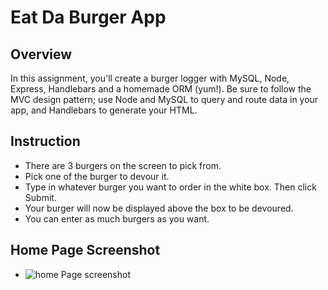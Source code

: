 # Eat Da Burger App
## Overview

In this assignment, you'll create a burger logger with MySQL, Node, Express, Handlebars and a homemade ORM (yum!). Be sure to follow the MVC design pattern; use Node and MySQL to query and route data in your app, and Handlebars to generate your HTML.

## Instruction
* There are 3 burgers on the screen to pick from.
* Pick one of the burger to devour it.
* Type in whatever burger you want to order in the white box. Then click Submit.
* Your burger will now be displayed above the box to be devoured. 
* You can enter as much burgers as you want.

## Home Page Screenshot
* ![home Page screenshot](https://github.com/k3nn1/burgerr/public/assets/img/homepage.PNG)